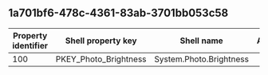 ## 1a701bf6-478c-4361-83ab-3701bb053c58

Property identifier | Shell property key | Shell name | Alias
--- | --- | --- | ---
100 | PKEY_Photo_Brightness | System.Photo.Brightness | 

